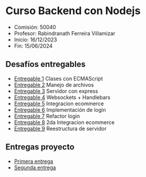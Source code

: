 # Curso Backend con Nodejs

- Comisión: 50040
- Profesor: Rabindranath Ferreira Villamizar
- Inicio: 16/12/2023
- Fin: 15/06/2024

## Desafíos entregables

- [Entregable 1](./Entregas-Desafios/entrega-01/) Clases con ECMAScript
- [Entregable 2](./Entregas-Desafios/entrega-02/) Manejo de archivos
- [Entregable 3](./Entregas-Desafios/entrega-03/) Servidor con express
- [Entregable 4](./Entregas-Desafios/entrega-04/) Websockets + Handlebars
- [Entregable 5](./Entregas-Desafios/entrega-05/) Integracion ecommerce
- [Entregable 6](./Entregas-Desafios/entrega-06/) Implementación de login
- [Entregable 7](./Entregas-Desafios/entrega-07/) Refactor login
- [Entregable 8](./Entregas-Desafios/entrega-08/) 2da Integracion ecommerce
- [Entregable 9](./Entregas-Desafios/entrega-09/) Reestructura de servidor

## Entregas proyecto

- [Primera entrega](./Entregas-Proyecto/proyecto-01/)
- [Segunda entrega](./Entregas-Proyecto/proyecto-02/)
